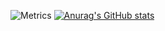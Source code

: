 ![Metrics](https://metrics.lecoq.io/Draper-crypto?template=classic&base=header%2C%20activity%2C%20community%2C%20repositories%2C%20metadata&base.indepth=false&base.hireable=false&base.skip=false&config.timezone=Asia%2FSingapore)
[![Anurag's GitHub stats](https://github-readme-stats.vercel.app/api?username=Draper-crypto)](https://github.com/anuraghazra/github-readme-stats)
